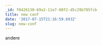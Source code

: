 ```yaml
---
_id: f0426130-69a2-11e7-80f2-d5c29b785fcb
title: new conf
date: '2017-07-15T21:16:59.693Z'
slug: new-conf
---
```

andere
